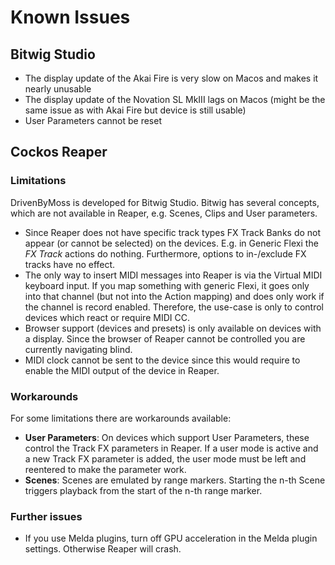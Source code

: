 # Known Issues

## Bitwig Studio
* The display update of the Akai Fire is very slow on Macos and makes it nearly unusable
* The display update of the Novation SL MkIII lags on Macos (might be the same issue as with Akai Fire but device is still usable)
* User Parameters cannot be reset

## Cockos Reaper

### Limitations
DrivenByMoss is developed for Bitwig Studio. Bitwig has several concepts, which are not available in Reaper, e.g. Scenes, Clips and User parameters. 
* Since Reaper does not have specific track types FX Track Banks do not appear (or cannot be selected) on the devices. E.g. in Generic Flexi the *FX Track* actions do nothing. Furthermore, options to in-/exclude FX tracks have no effect.
* The only way to insert MIDI messages into Reaper is via the Virtual MIDI keyboard input. If you map something with generic Flexi, it goes only into that channel (but not into the Action mapping) and does only work if the channel is record enabled. Therefore, the use-case is only to control devices which react or require MIDI CC.
* Browser support (devices and presets) is only available on devices with a display. Since the browser of Reaper cannot be controlled you are currently navigating blind.
* MIDI clock cannot be sent to the device since this would require to enable the MIDI output of the device in Reaper.

### Workarounds
For some limitations there are workarounds available:
* **User Parameters**: On devices which support User Parameters, these control the Track FX parameters in Reaper. If a user mode is active and a new Track FX parameter is added, the user mode must be left and reentered to make the parameter work.
* **Scenes**: Scenes are emulated by range markers. Starting the n-th Scene triggers playback from the start of the n-th range marker.

### Further issues
* If you use Melda plugins, turn off GPU acceleration in the Melda plugin settings. Otherwise Reaper will crash.

<div style="page-break-after: always; visibility: hidden"> 
\pagebreak 
</div>

